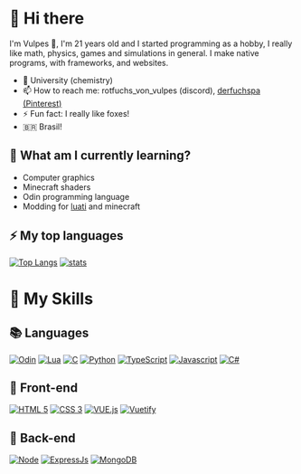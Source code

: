 # 👋 Hi there

I'm Vulpes 🦊, I'm 21 years old and I started programming as a hobby, I really like math, physics, games and simulations in general. I make native programs, with frameworks, and websites.

- 🏫 University (chemistry)
- 📫 How to reach me: rotfuchs_von_vulpes (discord), [derfuchspa (Pinterest)](https://br.pinterest.com/derfuchspa/)
- ⚡ Fun fact: I really like foxes!
- 🇧🇷  Brasil!

## 🌱 What am I currently learning?

- Computer graphics 
- Minecraft shaders
- Odin programming language
- Modding for [luati](https://www.luanti.org/) and minecraft

## ⚡ My top languages
[![Top Langs](https://github-readme-stats.vercel.app/api/top-langs/?username=Rotfuchs-von-Vulpes&layout=compact&theme=synthwave&langs_count=10&count_private=true)](https://github.com/anuraghazra/github-readme-stats)
[![stats](https://github-readme-stats.vercel.app/api?username=Rotfuchs-von-Vulpes&show_icons=true&locale=en&include_all_commits=true&theme=synthwave)](https://github.com/anuraghazra/github-readme-stats)

# 🚀 My Skills

## 📚 Languages
[![Odin](https://img.shields.io/badge/ODIN-000000?style=for-the-badge&logo=odin)](https://odin-lang.org/)
[![Lua](https://img.shields.io/badge/LUA-000081?style=for-the-badge&logo=lua)](http://www.lua.org/)
[![C](https://img.shields.io/badge/C-000000?style=for-the-badge&logo=c)](https://en.wikipedia.org/wiki/C_(programming_language))
[![Python](https://img.shields.io/badge/python-3670A0?logo=python&logoColor=ffdd54&style=for-the-badge)](https://www.python.org/)
[![TypeScript](https://img.shields.io/badge/TYPESCRIPT-323330?style=for-the-badge&logo=typescript)](https://typescriptlang.org)
[![Javascript](https://img.shields.io/badge/JAVASCRIPT-323330?style=for-the-badge&logo=javascript)](https://developer.mozilla.org/pt-BR/docs/Web/JavaScript)
[![C#](https://img.shields.io/badge/CSHARP-390091?style=for-the-badge&logo=csharp)](https://docs.microsoft.com/en-us/dotnet/csharp/)


## 👀 Front-end
[![HTML 5](https://img.shields.io/badge/HTML5-E34F26?style=for-the-badge&logo=html5&logoColor=white)](https://developer.mozilla.org/en-US/docs/Web/HTML)
[![CSS 3](https://img.shields.io/badge/CSS3-1572B6?style=for-the-badge&logo=css3&logoColor=white)](https://developer.mozilla.org/en-US/docs/Web/CSS)
[![VUE.js](https://img.shields.io/badge/VUE.JS-202530?style=for-the-badge&logo=vuedotjs)](https://vuejs.org/)
[![Vuetify](https://img.shields.io/badge/VUETIFY-1572B6?style=for-the-badge&logo=vuetify)](https://vuetifyjs.com/en/)

## 🧠 Back-end
[![Node](https://img.shields.io/badge/Node.js-43853D?style=for-the-badge&logo=node.js&logoColor=white)](https://nodejs.org)
[![ExpressJs](https://img.shields.io/badge/express-000000?style=for-the-badge&logo=express&logoColor=white)](https://expressjs.com/)
[![MongoDB](https://img.shields.io/badge/MONGODB-323330?style=for-the-badge&logo=mongodb)](https://www.mongodb.com/)
